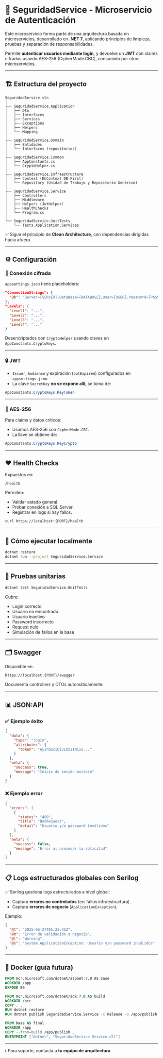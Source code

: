 
# 🔐 SeguridadService - Microservicio de Autenticación

Este microservicio forma parte de una arquitectura basada en microservicios, desarrollado en **.NET 7**, aplicando principios de limpieza, pruebas y separación de responsabilidades.

Permite **autenticar usuarios mediante login**, y devuelve un **JWT** con claims cifrados usando AES-256 (CipherMode.CBC), consumido por otros microservicios.

---

## 🏗 Estructura del proyecto

```
SeguridadService.sln
│
├── SeguridadService.Application
│   ├── Dto
│   ├── Interfaces
│   ├── Services
│   ├── Exceptions
│   ├── Helpers
│   └── Mapping
│
├── SeguridadService.Domain
│   ├── Entidades
│   └── Interfaces (repositorios)
│
├── SeguridadService.Common
│   ├── AppConstants.cs
│   └── CryptoHelper.cs
│
├── SeguridadService.Infraestructure
│   ├── Context (DbContext DB First)
│   └── Repository (Unidad de Trabajo y Repositorio Genérico)
│
├── SeguridadService.Service
│   ├── Controllers
│   ├── Middleware
│   ├── Helpers (JwtHelper)
│   ├── HealthChecks
│   └── Program.cs
│
└── SeguridadService.UnitTests
    └── Tests.Application.Services
```

✅ Sigue el principio de **Clean Architecture**, con dependencias dirigidas hacia afuera.

---

## ⚙ Configuración

### 🔑 Conexión cifrada
`appsettings.json` tiene placeholders:
```json
"ConnectionStrings": {
  "Db": "Server=[SERVER];DataBase=[DATABASE];User=[USER];Password=[PASSWORD];..."
},
"Levels": {
  "Level1": "...",
  "Level2": "...",
  "Level3": "...",
  "Level4": "..."
}
```
Desencriptados con `CryptoHelper` usando claves en `AppConstants.CryptoKeys`.

---

### 🔒 JWT
- `Issuer`, `Audience` y expiración (`JwtExpired`) configurados en `appsettings.json`.
- La clave `SecretKey` **no se expone allí**, se toma de:
```csharp
AppConstants.CryptoKeys.KeyToken
```

---

### 🔐 AES-256
Para claims y datos críticos:
- Usamos AES-256 con `CipherMode.CBC`.
- La llave se obtiene de:
```csharp
AppConstants.CryptoKeys.KeyCrypto
```

---

## ❤️ Health Checks
Expuestos en:
```
/health
```
Permiten:
- Validar estado general.
- Probar conexión a SQL Server.
- Registrar en logs si hay fallos.

```bash
curl https://localhost:{PORT}/health
```

---

## 🚀 Cómo ejecutar localmente

```bash
dotnet restore
dotnet run --project SeguridadService.Service
```

---

## 🧪 Pruebas unitarias

```bash
dotnet test SeguridadService.UnitTests
```
Cubre:
- Login correcto
- Usuario no encontrado
- Usuario inactivo
- Password incorrecto
- Request nulo
- Simulación de fallos en la base

---

## 🗂 Swagger

Disponible en:

```
https://localhost:{PORT}/swagger
```

Documenta controllers y DTOs automáticamente.

---

## 📊 JSON:API

### ✅ Ejemplo éxito
```json
{
  "data": {
    "type": "login",
    "attributes": {
      "token": "eyJhbGciOiJIUzI1NiIs..."
    }
  },
  "meta": {
    "success": true,
    "message": "Inicio de sesión exitoso"
  }
}
```

### ❌ Ejemplo error
```json
{
  "errors": [
    {
      "status": "400",
      "title": "BadRequest",
      "detail": "Usuario y/o password inválidos"
    }
  ],
  "meta": {
    "success": false,
    "message": "Error al procesar la solicitud"
  }
}
```

---

## 📋 Logs estructurados globales con Serilog

✅ Serilog gestiona logs estructurados a nivel global:

- Captura **errores no controlados** (ex: fallos infraestructura).
- Captura **errores de negocio** (`ApplicationException`).

Ejemplo:
```json
{
  "@t": "2025-06-27T01:23:45Z",
  "@m": "Error de validación o negocio",
  "@l": "Warning",
  "@x": "System.ApplicationException: Usuario y/o password inválidos"
}
```

---

## 🐳 Docker (guía futura)

```dockerfile
FROM mcr.microsoft.com/dotnet/aspnet:7.0 AS base
WORKDIR /app
EXPOSE 80

FROM mcr.microsoft.com/dotnet/sdk:7.0 AS build
WORKDIR /src
COPY . .
RUN dotnet restore
RUN dotnet publish SeguridadService.Service -c Release -o /app/publish

FROM base AS final
WORKDIR /app
COPY --from=build /app/publish .
ENTRYPOINT ["dotnet", "SeguridadService.Service.dll"]
```

---

📞 Para soporte, contacta a **tu equipo de arquitectura**.
